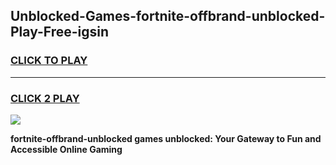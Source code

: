 
## Unblocked-Games-fortnite-offbrand-unblocked-Play-Free-igsin
<h3>
<a href="https://premium76.site?title=fortnite-offbrand-unblocked&ref=19M">CLICK TO PLAY</a></h3>
<hr>

<h3>
<a href="https://premium76.site?title=fortnite-offbrand-unblocked&ref=19M">CLICK 2 PLAY</a>
  
</h3>

<a href="https://premium76.site?title=fortnite-offbrand-unblocked&ref=19M"><img src="https://clearcache.store/games.png"></a>


**fortnite-offbrand-unblocked games unblocked: Your Gateway to Fun and Accessible Online Gaming**
